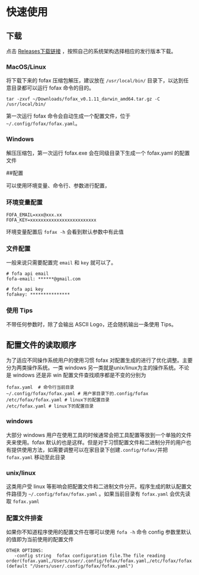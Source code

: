# 快速使用
## 下载

点击 [Releases下载链接](https://github.com/xiecat/fofax/releases) ，按照自己的系统架构选择相应的发行版本下载。

### MacOS/Linux

将下载下来的 fofax 压缩包解压，建议放在 `/usr/local/bin/` 目录下，以达到任意目录都可以运行 fofax 命令的目的。

```console
tar -zxvf ~/Downloads/fofax_v0.1.11_darwin_amd64.tar.gz -C /usr/local/bin/
```

第一次运行 fofax 命令会自动生成一个配置文件，位于 `~/.config/fofax/fofax.yaml`。

### Windows

解压压缩包，第一次运行 fofax.exe 会在同级目录下生成一个 fofax.yaml 的配置文件

##配置

可以使用环境变量、命令行、参数进行配置，

### 环境变量配置

```
FOFA_EMAIL=xxx@xxx.xx
FOFA_KEY=xxxxxxxxxxxxxxxxxxxxxxxxx
```

环境变量配置后 `fofax -h` 会看到默认参数中有此值

### 文件配置

一般来说只需要配置完 `email` 和 `key` 就可以了。

```console
# fofa api email
fofa-email: ******@gmail.com

# fofa api key
fofakey: ***************
```

### 使用 Tips

不带任何参数时，除了会输出 ASCII Logo，还会随机输出一条使用 Tips。

## 配置文件的读取顺序

为了适应不同操作系统用户的使用习惯 fofax 对配置生成的进行了优化调整。主要分为两类操作系统。一类 windows 另一类就是unix/linux为主的操作系统。不论是 windows 还是非 win 配置文件查找顺序都是不变的分别为

```
fofax.yaml  # 命令行当前目录
~/.config/fofax/fofax.yaml # 用户家目录下的.config/fofax 
/etc/fofax/fofax.yaml # linux下的配置目录
/etc/fofax.yaml # linux下的配置目录
```

### windows

大部分 windows 用户在使用工具的时候通常会把工具配置等放到一个单独的文件夹来使用。fofax 默认的也是这样。但是对于习惯配置文件和二进制分开的用户也有提供使用方法，如需要调整可以在家目录下创建`.config/fofax/`并把`fofax.yaml` 移动至此目录

### unix/linux

这类用户受 linux 等影响会把配置文件和二进制文件分开。程序生成的默认配置文件路径为 `~/.config/fofax/fofax.yaml` 。如果当前目录有 `fofax.yaml`  会优先读取 `fofax.yaml` 

### 配置文件排查

如果你不知道程序使用的配置文件在哪可以使用 `fofa -h` 命令 config 参数里默认的值即为当前使用的配置文件

```
OTHER OPTIONS:
   -config string  fofax configuration file.The file reading order(fofax.yaml,/Users/user/.config/fofax/fofax.yaml,/etc/fofax/fofax.yaml,/etc/fofax.yaml) (default "/Users/user/.config/fofax/fofax.yaml")
```






